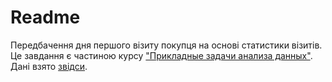 # Readme
Передбачення дня першого візиту покупця на основі статистики візитів.
Це завдання є частиною курсу ["Прикладные задачи анализа данных"](https://github.com/Dyakonov/PZAD/blob/master/README.md).
Дані взято [звідси](https://www.kaggle.com/c/dayofweek/).
